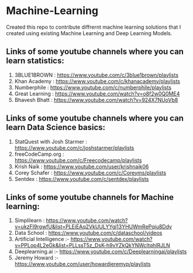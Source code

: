 # Machine-Learning
Created this repo to contribute diffrernt machine learning solutions that I created using existing Machine Learning and Deep Learning Models.

## Links of some youtube channels where you can learn statistics:
1) 3BLUE1BROWN : https://www.youtube.com/c/3blue1brown/playlists
2) Khan Academy  : https://www.youtube.com/c/khanacademy/playlists
3) Numberphile  : https://www.youtube.com/c/numberphile/playlists
4) Great Learning : https://www.youtube.com/watch?v=o8f2w0Q0ME4 
5) Bhavesh Bhatt : https://www.youtube.com/watch?v=924X7NUoVb8

## Links of some youtube channels where you can learn Data Science basics:
1) StatQuest with Josh Starmer  : https://www.youtube.com/c/joshstarmer/playlists
2) freeCodeCamp.org : https://www.youtube.com/c/Freecodecamp/playlists
3) Krish Naik : https://www.youtube.com/user/krishnaik06
4) Corey Schafer : https://www.youtube.com/c/Coreyms/playlists
5) Sentdex : https://www.youtube.com/c/sentdex/playlists

## Links of some youtube channels for Machine learning:
1) Simplilearn : https://www.youtube.com/watch?v=ukzFI9rgwfU&list=PLEiEAq2VkUULYYgj13YHUWmRePqiu8Ddy
2) Data School : https://www.youtube.com/c/dataschool/videos
3) Artificial Intelligence :- https://www.youtube.com/watch?v=PPLop4L2eGk&list=PLLssT5z_DsK-h9vYZkQkYNWcItqhlRJLN
4) Deeplearning.ai :- https://www.youtube.com/c/Deeplearningai/playlists
5) Jeremy Howard :- https://www.youtube.com/user/howardjeremyp/playlists
